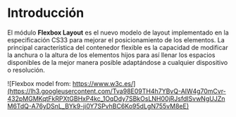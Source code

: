 # Introducción

El módulo **Flexbox Layout** es el nuevo modelo de layout implementado en la especificación CS33 para mejorar el posicionamiento de los elementos. La principal característica del contenedor flexible es la capacidad de modificar la anchura o la altura de los elementos hijos para así llenar los espacios disponibles de la mejor manera posible adaptándose a cualquier dispositivo o resolución.

![Flexbox model from: https://www.w3c.es/](https://lh3.googleusercontent.com/Tva98E09TH4h7YBvQ-AIW4g70mCvr-432pMGMKqtFkRPXtGBHxP4kc_1OqDdy7SBkOsLNH00jRJsfdISvwNgUJZnM6TdQ-A76yDSnL_BYk9-ji0Y7SPvhBC6Ko95dLgN755vM8eE)

